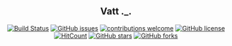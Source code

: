 <h2 align="center">Vatt ._. </h2>


<div align="center">
  
[![Build Status](https://travis-ci.com/Aman-zishan/DocScanner.svg?branch=master)](https://travis-ci.com/Aman-zishan/DocScanner)
[![GitHub issues](https://img.shields.io/github/issues/Aman-zishan/Vatt._..svg)](https://GitHub.com/Aman-zishan/Vatt._./issues/)
[![contributions welcome](https://img.shields.io/badge/contributions-welcome-brightgreen.svg?style=flat)](https://github.com/Aman-zishan/Vatt._./issues)
[![GitHub license](https://img.shields.io/github/license/Aman-zishan/Vatt._..svg)](https://github.com/Aman-zishan/Vatt._./blob/master/LICENSE)
[![HitCount](http://hits.dwyl.com/Aman-zishan/Vatt._..svg?style=flat)](http://hits.dwyl.com/Aman-zishan/Vatt._.)
[![GitHub stars](https://img.shields.io/github/stars/Aman-zishan/Vatt._..svg?style=social&label=Star&maxAge=2592000)](https://github.com/Aman-zishan/Vatt._./stargazers)
[![GitHub forks](https://img.shields.io/github/forks/Aman-zishan/Vatt._..svg?style=social&label=Fork&maxAge=2592000)](https://github.com/Aman-zishan/Vatt._./network/members)

</div>
